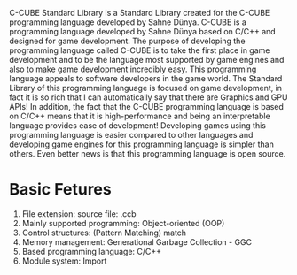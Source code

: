 C-CUBE Standard Library is a Standard Library created for the C-CUBE programming language developed by Sahne Dünya. C-CUBE is a programming language developed by Sahne Dünya based on C/C++ and designed for game development. The purpose of developing the programming language called C-CUBE is to take the first place in game development and to be the language most supported by game engines and also to make game development incredibly easy. This programming language appeals to software developers in the game world. The Standard Library of this programming language is focused on game development, in fact it is so rich that I can automatically say that there are Graphics and GPU APIs! In addition, the fact that the C-CUBE programming language is based on C/C++ means that it is high-performance and being an interpretable language provides ease of development! Developing games using this programming language is easier compared to other languages ​​and developing game engines for this programming language is simpler than others. Even better news is that this programming language is open source.

# Basic Fetures
1. File extension: source file: .ccb
2. Mainly supported programming: Object-oriented (OOP)
3. Control structures: (Pattern Matching) match
4. Memory management: Generational Garbage Collection - GGC
5. Based programming language: C/C++
6. Module system: Import
